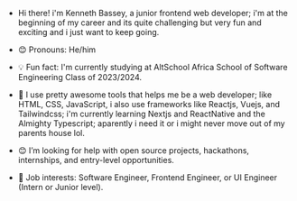 * Hi there! i'm Kenneth Bassey, a junior frontend web developer; i'm at the beginning of my career and its quite challenging but very fun and exciting and i just want to keep going.

* 😊 Pronouns: He/him
* 💡 Fun fact: I'm currently studying at AltSchool Africa School of Software Engineering Class of 2023/2024.
* 🌱 I use pretty awesome tools that helps me be a web developer; like HTML, CSS, JavaScript, i also use frameworks like Reactjs, Vuejs, and Tailwindcss; i'm currently learning Nextjs and ReactNative and the Almighty Typescript; aparently i need it or i might never move out of my parents house lol.
* 😊 I’m looking for help with open source projects, hackathons, internships, and entry-level opportunities.
* 💼 Job interests: Software Engineer, Frontend Engineer, or UI Engineer (Intern or Junior level).
